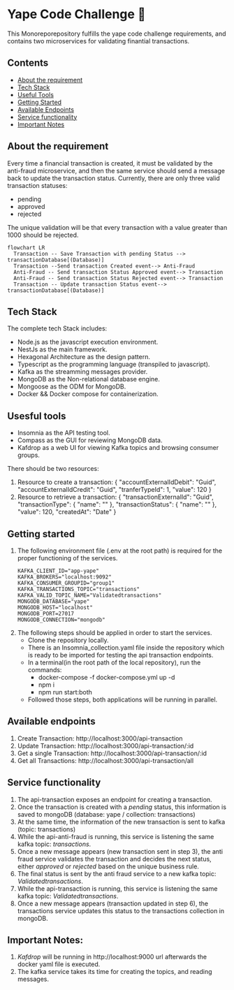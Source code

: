 # Yape Code Challenge :rocket:
This Monoreporepository fulfills the yape code challenge requirements, and contains two microservices for validating finantial transactions.   
## Contents
- [About the requirement](#about-the-requirement)
- [Tech Stack](#tech-stack)
- [Useful Tools](#usesful-tools)
- [Getting Started](#getting-started)
- [Available Endpoints](#available-endpoints)
- [Service functionality](#service-functionality)
- [Important Notes](#important-notes)
  
## About the requirement
Every time a financial transaction is created, it must be validated by the anti-fraud microservice, and then the same service should send a message back to update the transaction status. Currently, there are only three valid transaction statuses:

- pending
- approved
- rejected

The unique validation will be that every transaction with a value greater than 1000 should be rejected.

  ```mermaid
  flowchart LR
    Transaction -- Save Transaction with pending Status --> transactionDatabase[(Database)]
    Transaction --Send transaction Created event--> Anti-Fraud
    Anti-Fraud -- Send transaction Status Approved event--> Transaction
    Anti-Fraud -- Send transaction Status Rejected event--> Transaction
    Transaction -- Update transaction Status event--> transactionDatabase[(Database)]
```

## Tech Stack
The complete tech Stack includes:
-  Node.js as the javascript execution environment.
-  NestJs as the main framework.
-  Hexagonal Architecture as the design pattern.
-  Typescript as the programming language (transpiled to javascript).
-  Kafka as the streamming messages provider.
-  MongoDB as the Non-relational database engine.
-  Mongoose as the ODM for MongoDB.
-  Docker && Docker compose for containerization.

## Usesful tools
-  Insomnia as the API testing tool.
-  Compass as the GUI for reviewing MongoDB data.
-  Kafdrop as a web UI for viewing Kafka topics and browsing consumer groups. 

 There should be two resources:
 1. Resource to create a transaction:
    {
      "accountExternalIdDebit": "Guid",
      "accountExternalIdCredit": "Guid",
      "tranferTypeId": 1,
      "value": 120
    }
 3. Resource to retrieve a transaction:
    {
      "transactionExternalId": "Guid",
      "transactionType": {
        "name": ""
      },
      "transactionStatus": {
        "name": ""
      },
      "value": 120,
      "createdAt": "Date"
    }

 ## Getting started
 1. The following environment file (.env at the root path) is required for the proper functioning of the services.
    ```
    KAFKA_CLIENT_ID="app-yape"
    KAFKA_BROKERS="localhost:9092"
    KAFKA_CONSUMER_GROUPID="group1"
    KAFKA_TRANSACTIONS_TOPIC="transactions"
    KAFKA_VALID_TOPIC_NAME="Validatedtransactions"
    MONGODB_DATABASE="yape"
    MONGODB_HOST="localhost"
    MONGODB_PORT=27017
    MONGODB_CONNECTION="mongodb"
    ```
 3. The following steps should be applied in order to start the services.
    - Clone the repository locally.
    - There is an Insomnia_collection.yaml file inside the repository which is ready to be imported for testing the api transaction endpoints.
    - In a terminal(in the root path of the local repository), run the commands:
      - docker-compose -f docker-compose.yml up -d 
      - npm i
      - npm run start:both
    - Followed those steps, both applications will be running in parallel.
 
 ## Available endpoints
 1. Create Transaction: http://localhost:3000/api-transaction
 2. Update Transaction: http://localhost:3000/api-transaction/:id
 3. Get a single Transaction: http://localhost:3000/api-transaction/:id
 4. Get all Transactions: http://localhost:3000/api-transaction/all

 ## Service functionality
 1. The api-transaction exposes an endpoint for creating a transaction.
 2. Once the transaction is created with a *pending* status, this information is saved to mongoDB (database: yape / collection: transactions)
 3. At the same time, the information of the new transaction is sent to kafka (topic: transactions)
 4. While the api-anti-fraud is running, this service is listening the same kafka topic: *transactions*.
 5. Once a new message appears (new transaction sent in step 3), the anti fraud service validates the transaction and decides the next status, either *approved* or *rejected* based on the unique business rule. 
 6. The final status is sent by the anti fraud service to a new kafka topic: *Validatedtransactions*.
 7. While the api-transaction is running, this service is listening the same kafka topic: *Validatedtransactions*.
 8. Once a new message appears (transaction updated in step 6), the transactions service updates this status to the transactions collection in mongoDB.
    
 ## Important Notes:
 1. *Kafdrop* will be running in http://localhost:9000 url afterwards the docker yaml file is executed.
 2. The kafka service takes its time for creating the topics, and reading messages.  
 
